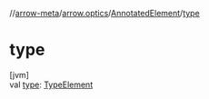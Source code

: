 //[arrow-meta](../../../index.md)/[arrow.optics](../index.md)/[AnnotatedElement](index.md)/[type](type.md)

# type

[jvm]\
val [type](type.md): [TypeElement](https://docs.oracle.com/javase/8/docs/api/javax/lang/model/element/TypeElement.html)
